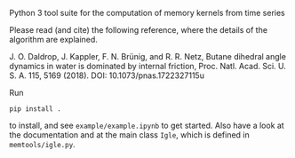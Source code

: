 Python 3 tool suite for the computation of memory kernels from time series

Please read (and cite) the following reference, where the details of the algorithm are explained.

J. O. Daldrop, J. Kappler, F. N. Brünig, and R. R. Netz, 
Butane dihedral angle dynamics in water is dominated by internal friction, 
Proc. Natl. Acad. Sci. U. S. A. 115, 5169 (2018).
DOI: 10.1073/pnas.1722327115u

Run

    pip install .

to install, and see `example/example.ipynb` to get started.
Also have a look at the documentation and at the main class `Igle`, which is defined in `memtools/igle.py`.

